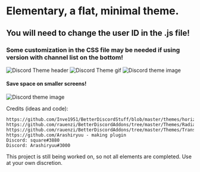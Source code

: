 # Elementary, a flat, minimal theme.

## You will need to change the user ID in the .js file!
### Some customization in the CSS file may be needed if using version with channel list on the bottom!

![Discord Theme header](http://i.imgur.com/zsw3H6H.png)
![Discord Theme gif](http://i.imgur.com/D8iliA1.gif)
![Discord theme image](http://i.imgur.com/J9jJ23e.png)

#### Save space on smaller screens!
![Discord theme image](http://i.imgur.com/sVA8Ad7.png)


Credits (ideas and code):

```
https://github.com/Inve1951/BetterDiscordStuff/blob/master/themes/horizontalServerlist.theme.css
https://github.com/rauenzi/BetterDiscordAddons/tree/master/Themes/RadialStatus
https://github.com/rauenzi/BetterDiscordAddons/tree/master/Themes/TransientMaterial
https://github.com/Arashiryuu - making plugin
Discord: square#3880
Discord: Arashiryuu#3000
```
This project is still being worked on, so not all elements are completed. Use at your own discretion.

